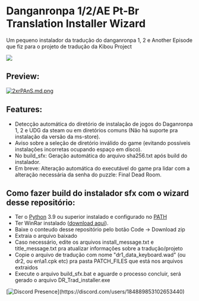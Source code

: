 # Danganronpa 1/2/AE Pt-Br Translation Installer Wizard
 Um pequeno instalador da tradução do danganronpa 1, 2 e Another Episode que fiz para o projeto de tradução da Kibou Project

[![](https://discordapp.com/api/guilds/420923628222414859/embed.png?style=banner2)](https://discord.gg/gHqMmXRX3t)

## Preview:
[![2xrPAnS.md.png](https://iili.io/2xrPAnS.png)](https://iili.io/2xrPAnS.png)

## Features:
* Detecção automática do diretório de instalação de jogos do Daganronpa 1, 2 e UDG da steam ou em diretórios comuns (Não há suporte pra instalação da versão da ms-store).
* Aviso sobre a seleção de diretório inválido do game (evitando possíveis instalações incorretas ocupando espaço em disco).
* No build_sfx: Geração automática do arquivo sha256.txt após build do instalador.
* Em breve: Alteração automática do executável do game pra lidar com a alteração necessária da senha do puzzle: Final Dead Room.

## Como fazer build do instalador sfx com o wizard desse repositório:

* Ter o [Python](https://www.python.org/) 3.9 ou superior instalado e configurado no [PATH](https://entredatos.es/wp-content/uploads/2021/05/word-image-13.png)
* Ter WinRar instalado ([download aqui](https://www.win-rar.com/predownload.html?&L=9)).
* Baixe o conteudo desse repositório pelo botão Code -> Download zip
* Extraia o arquivo baixado
* Caso necessário, edite os arquivos install_message.txt e title_message.txt pra atualizar informações sobre a tradução/projeto
* Copie o arquivo de tradução com nome "dr1_data_keyboard.wad" (ou dr2, ou en\a1.cpk etc) pra pasta PATCH_FILES que está nos arquivos extraidos
* Execute o arquivo build_sfx.bat e aguarde o processo concluir, será gerado o arquivo DR_Trad_installer.exe

[![Discord Presence](https://lanyard.cnrad.dev/api/184889853102653440?idleMessage=Sem%20atividade%20no%20momento...)](https://discord.com/users/184889853102653440)